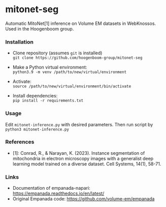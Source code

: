 # mitonet-seg
Automatic MitoNet[1] inference on Volume EM datasets in WebKnossos. Used in the Hoogenboom group.

### Installation

- Clone repository (assumes `git` is installed)  
`git clone https://github.com/hoogenboom-group/mitonet-seg`

- Make a Python virtual environment:  
`python3.9 -m venv /path/to/new/virtual/environment`

- Activate:  
`source /path/to/new/virtual/environment/bin/activate`

- Install dependencies:    
`pip install -r requirements.txt`

### Usage
Edit `mitonet-inference.py` with desired parameters. Then run script by  
`python3 mitonet-inference.py`

### References
- [1]: Conrad, R., & Narayan, K. (2023). Instance segmentation of mitochondria in electron microscopy images with a generalist deep learning model trained on a diverse dataset. Cell Systems, 14(1), 58-71.

### Links
- Documentation of empanada-napari: https://empanada.readthedocs.io/en/latest/
- Original Empanada code: https://github.com/volume-em/empanada

